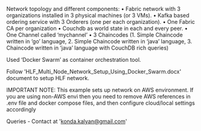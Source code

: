 Network topology and different components:
•	Fabric network with 3 organizations installed in 3 physical machines (or 3  VMs).
•	Kafka based ordering service with 3 Orderers (one per each organization).
•	One Fabric CA per organization
•	Couchdb as world state in each and every peer.
•	One Channel called ‘mychannel’
•	3 Chaincodes (1. Simple Chaincode written in ‘go’ language, 2. Simple Chaincode written in ‘java’ language, 3. Chaincode written in ‘java’ language with CouchDB rich queries)

Used ‘Docker Swarm’ as container orchestration tool.

Follow 'HLF_Multi_Node_Network_Setup_Using_Docker_Swarm.docx' document to setup HLF network.

IMPORTANT NOTE: This example sets up network on AWS environment. If you are using non-AWS envi then you need to remove AWS references in .env file and docker compose files, and then configure cloud/local settings accordingly


Queries - Contact at 'konda.kalyan@gmail.com'
